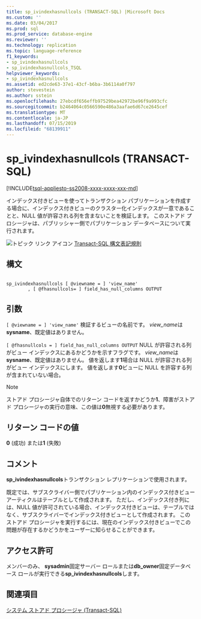 ```yaml
---
title: sp_ivindexhasnullcols (TRANSACT-SQL) |Microsoft Docs
ms.custom: ''
ms.date: 03/04/2017
ms.prod: sql
ms.prod_service: database-engine
ms.reviewer: ''
ms.technology: replication
ms.topic: language-reference
f1_keywords:
- sp_ivindexhasnullcols
- sp_ivindexhasnullcols_TSQL
helpviewer_keywords:
- sp_ivindexhasnullcols
ms.assetid: ed2cde63-37e1-43cf-b6ba-3b6114a0f797
author: stevestein
ms.author: sstein
ms.openlocfilehash: 27ebcdf656effb97529bea42972be96f9a993cfc
ms.sourcegitcommit: b2464064c0566590e486a3aafae6d67ce2645cef
ms.translationtype: MT
ms.contentlocale: ja-JP
ms.lasthandoff: 07/15/2019
ms.locfileid: "68139911"
---
```

# <a name="spivindexhasnullcols-transact-sql"></a>sp_ivindexhasnullcols (TRANSACT-SQL)
[!INCLUDE[tsql-appliesto-ss2008-xxxx-xxxx-xxx-md](../../includes/tsql-appliesto-ss2008-xxxx-xxxx-xxx-md.md)]

  インデックス付きビューを使ってトランザクション パブリケーションを作成する場合に、インデックス付きビューのクラスター化インデックスが一意であることと、NULL 値が許容される列を含まないことを検証します。 このストアド プロシージャは、パブリッシャー側でパブリケーション データベースについて実行されます。  
  
 ![トピック リンク アイコン](../../database-engine/configure-windows/media/topic-link.gif "トピック リンク アイコン") [Transact-SQL 構文表記規則](../../t-sql/language-elements/transact-sql-syntax-conventions-transact-sql.md)  
  
## <a name="syntax"></a>構文  
  
```  
  
sp_ivindexhasnullcols [ @viewname = ] 'view_name'  
        , [ @fhasnullcols= ] field_has_null_columns OUTPUT  
```  
  
## <a name="arguments"></a>引数  
`[ @viewname = ] 'view_name'` 検証するビューの名前です。 *view_name*は**sysname**、既定値はありません。  
  
`[ @fhasnullcols = ] field_has_null_columns OUTPUT` NULL が許容される列がビュー インデックスにあるかどうかを示すフラグです。 *view_name*は**sysname**、既定値はありません。 値を返します**1**場合は NULL が許容される列がビュー インデックスにします。 値を返します**0**ビューに NULL を許容する列が含まれていない場合。  
  
> [!NOTE]  
>  ストアド プロシージャ自体でのリターン コードを返すかどうか**1**、障害がストアド プロシージャの実行の意味、この値は**0**無視する必要があります。  
  
## <a name="return-code-values"></a>リターン コードの値  
 **0** (成功) または**1** (失敗)  
  
## <a name="remarks"></a>コメント  
 **sp_ivindexhasnullcols**トランザクション レプリケーションで使用されます。  
  
 既定では、サブスクライバー側でパブリケーション内のインデックス付きビュー アーティクルはテーブルとして作成されます。 ただし、インデックス付き列には、NULL 値が許可されている場合、インデックス付きビューは、テーブルではなく、サブスクライバーでインデックス付きビューとして作成されます。 このストアド プロシージャを実行するには、現在のインデックス付きビューでこの問題が存在するかどうかをユーザーに知らせることができます。  
  
## <a name="permissions"></a>アクセス許可  
 メンバーのみ、 **sysadmin**固定サーバー ロールまたは**db_owner**固定データベース ロールが実行できる**sp_ivindexhasnullcols**します。  
  
## <a name="see-also"></a>関連項目  
 [システム ストアド プロシージャ &#40;Transact-SQL&#41;](../../relational-databases/system-stored-procedures/system-stored-procedures-transact-sql.md)  
  
  
